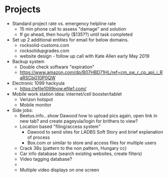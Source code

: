 <!-- TITLE: Projects -->
<!-- SUBTITLE: A queue of projects -->

# Projects
* Standard project rate vs. emergency helpline rate
	* 15 min phone call to assess "damage" and solution
	* If go ahead, then hourly ($135??) until task completed
* Set up 2 additional entities for email for below domains.
	* rocksolid-customs.com
	* rocksolidupgrades.com
	* website design - follow up call with Kate Allen early May 2019
* Backup system
	* Double check software "expiration"
	* https://www.amazon.com/dp/B07HBD71HL/ref=cm_sw_r_cp_api_i_RaRSCbG10P0QW
* Electronic 1099 hackyula
	* https://efile1099now.efile1.com/
* Mobile work station idea: internet/cell booster/tablet
	* Verizon hotspot
	* Mobile monitor
* Side jobs: 
	* Beetus.info...show Dawood how to upload pics again, open link in new tab? and create pageyula/login for brithers to view?
	* Location based "filing/access system"
		* Dawood to send sites for LADBS Soft Story and brief explanation of process
		* Box.com or similar to store and access files for multiple users
	* Crack 38s (pattern to the non pattern, Hungary cc)
	* Car info database (search existing websites, create filters)
	* Video tagging database?
	* 
	* Multiple video displays on one screen